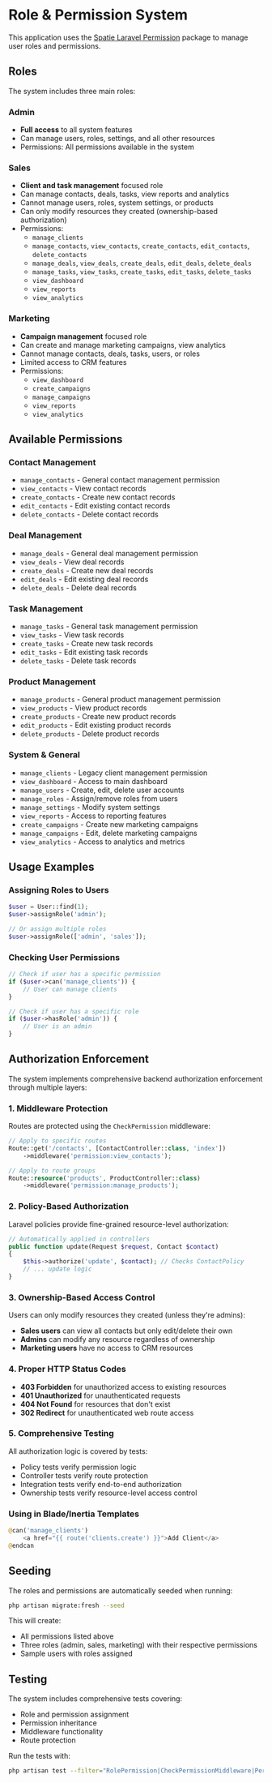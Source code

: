 # Role & Permission System

This application uses the [Spatie Laravel Permission](https://spatie.be/docs/laravel-permission/v6/introduction) package to manage user roles and permissions.

## Roles

The system includes three main roles:

### Admin
- **Full access** to all system features
- Can manage users, roles, settings, and all other resources
- Permissions: All permissions available in the system

### Sales
- **Client and task management** focused role
- Can manage contacts, deals, tasks, view reports and analytics
- Cannot manage users, roles, system settings, or products
- Can only modify resources they created (ownership-based authorization)
- Permissions:
  - `manage_clients`
  - `manage_contacts`, `view_contacts`, `create_contacts`, `edit_contacts`, `delete_contacts`
  - `manage_deals`, `view_deals`, `create_deals`, `edit_deals`, `delete_deals`
  - `manage_tasks`, `view_tasks`, `create_tasks`, `edit_tasks`, `delete_tasks`
  - `view_dashboard`
  - `view_reports`
  - `view_analytics`

### Marketing
- **Campaign management** focused role
- Can create and manage marketing campaigns, view analytics
- Cannot manage contacts, deals, tasks, users, or roles
- Limited access to CRM features
- Permissions:
  - `view_dashboard`
  - `create_campaigns`
  - `manage_campaigns`
  - `view_reports`
  - `view_analytics`

## Available Permissions

### Contact Management
- `manage_contacts` - General contact management permission
- `view_contacts` - View contact records
- `create_contacts` - Create new contact records
- `edit_contacts` - Edit existing contact records
- `delete_contacts` - Delete contact records

### Deal Management
- `manage_deals` - General deal management permission  
- `view_deals` - View deal records
- `create_deals` - Create new deal records
- `edit_deals` - Edit existing deal records
- `delete_deals` - Delete deal records

### Task Management
- `manage_tasks` - General task management permission
- `view_tasks` - View task records
- `create_tasks` - Create new task records
- `edit_tasks` - Edit existing task records
- `delete_tasks` - Delete task records

### Product Management
- `manage_products` - General product management permission
- `view_products` - View product records
- `create_products` - Create new product records
- `edit_products` - Edit existing product records
- `delete_products` - Delete product records

### System & General
- `manage_clients` - Legacy client management permission
- `view_dashboard` - Access to main dashboard
- `manage_users` - Create, edit, delete user accounts
- `manage_roles` - Assign/remove roles from users
- `manage_settings` - Modify system settings
- `view_reports` - Access to reporting features
- `create_campaigns` - Create new marketing campaigns
- `manage_campaigns` - Edit, delete marketing campaigns
- `view_analytics` - Access to analytics and metrics

## Usage Examples

### Assigning Roles to Users

```php
$user = User::find(1);
$user->assignRole('admin');

// Or assign multiple roles
$user->assignRole(['admin', 'sales']);
```

### Checking User Permissions

```php
// Check if user has a specific permission
if ($user->can('manage_clients')) {
    // User can manage clients
}

// Check if user has a specific role
if ($user->hasRole('admin')) {
    // User is an admin
}
```

## Authorization Enforcement

The system implements comprehensive backend authorization enforcement through multiple layers:

### 1. Middleware Protection
Routes are protected using the `CheckPermission` middleware:

```php
// Apply to specific routes
Route::get('/contacts', [ContactController::class, 'index'])
    ->middleware('permission:view_contacts');

// Apply to route groups
Route::resource('products', ProductController::class)
    ->middleware('permission:manage_products');
```

### 2. Policy-Based Authorization
Laravel policies provide fine-grained resource-level authorization:

```php
// Automatically applied in controllers
public function update(Request $request, Contact $contact)
{
    $this->authorize('update', $contact); // Checks ContactPolicy
    // ... update logic
}
```

### 3. Ownership-Based Access Control
Users can only modify resources they created (unless they're admins):

- **Sales users** can view all contacts but only edit/delete their own
- **Admins** can modify any resource regardless of ownership
- **Marketing users** have no access to CRM resources

### 4. Proper HTTP Status Codes
- **403 Forbidden** for unauthorized access to existing resources
- **401 Unauthorized** for unauthenticated requests
- **404 Not Found** for resources that don't exist
- **302 Redirect** for unauthenticated web route access

### 5. Comprehensive Testing
All authorization logic is covered by tests:
- Policy tests verify permission logic
- Controller tests verify route protection
- Integration tests verify end-to-end authorization
- Ownership tests verify resource-level access control

### Using in Blade/Inertia Templates

```php
@can('manage_clients')
    <a href="{{ route('clients.create') }}">Add Client</a>
@endcan
```

## Seeding

The roles and permissions are automatically seeded when running:

```bash
php artisan migrate:fresh --seed
```

This will create:
- All permissions listed above
- Three roles (admin, sales, marketing) with their respective permissions
- Sample users with roles assigned

## Testing

The system includes comprehensive tests covering:
- Role and permission assignment
- Permission inheritance
- Middleware functionality
- Route protection

Run the tests with:

```bash
php artisan test --filter="RolePermission|CheckPermissionMiddleware|PermissionRoutes"
```